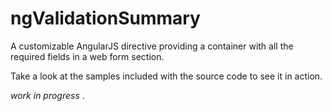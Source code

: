 ngValidationSummary
===================




A customizable AngularJS directive providing a container with all the required fields in a web form section.

Take a look at the samples included with the source code to see it in action.


*work in progress* .  

